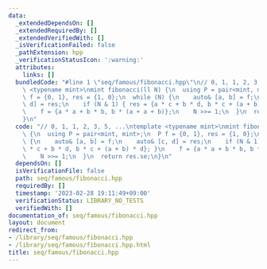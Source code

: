 ```yaml
---
data:
  _extendedDependsOn: []
  _extendedRequiredBy: []
  _extendedVerifiedWith: []
  _isVerificationFailed: false
  _pathExtension: hpp
  _verificationStatusIcon: ':warning:'
  attributes:
    links: []
  bundledCode: "#line 1 \"seq/famous/fibonacci.hpp\"\n// 0, 1, 1, 2, 3, 5, ...\ntemplate\
    \ <typename mint>\nmint fibonacci(ll N) {\n  using P = pair<mint, mint>;\n  P\
    \ f = {0, 1}, res = {1, 0};\n  while (N) {\n    auto& [a, b] = f;\n    auto& [c,\
    \ d] = res;\n    if (N & 1) { res = {a * c + b * d, b * c + (a + b) * d}; }\n\
    \    f = {a * a + b * b, b * (a + a + b)};\n    N >>= 1;\n  }\n  return res.se;\n\
    }\n"
  code: "// 0, 1, 1, 2, 3, 5, ...\ntemplate <typename mint>\nmint fibonacci(ll N)\
    \ {\n  using P = pair<mint, mint>;\n  P f = {0, 1}, res = {1, 0};\n  while (N)\
    \ {\n    auto& [a, b] = f;\n    auto& [c, d] = res;\n    if (N & 1) { res = {a\
    \ * c + b * d, b * c + (a + b) * d}; }\n    f = {a * a + b * b, b * (a + a + b)};\n\
    \    N >>= 1;\n  }\n  return res.se;\n}\n"
  dependsOn: []
  isVerificationFile: false
  path: seq/famous/fibonacci.hpp
  requiredBy: []
  timestamp: '2023-02-28 19:11:49+09:00'
  verificationStatus: LIBRARY_NO_TESTS
  verifiedWith: []
documentation_of: seq/famous/fibonacci.hpp
layout: document
redirect_from:
- /library/seq/famous/fibonacci.hpp
- /library/seq/famous/fibonacci.hpp.html
title: seq/famous/fibonacci.hpp
---
```

